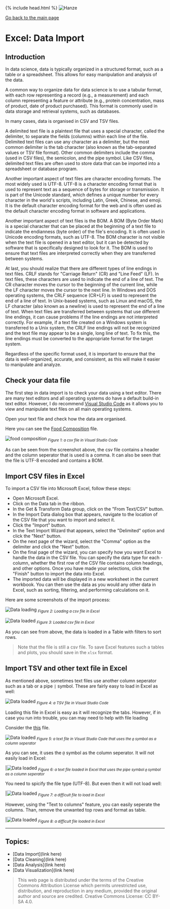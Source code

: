 {% include head.html %}
![Hanze](../hanze/hanze.png)

[Go back to the main page](../index.md)


# Excel: Data Import


## Introduction

In data science, data is typically organized in a structured format, such as a table or a spreadsheet. This allows for easy manipulation and analysis of the data.

A common way to organize data for data science is to use a tabular format, with each row representing a record (e.g., a measurement) and each column representing a feature or attribute (e.g., protein concentration, mass of product, date of product purchased). This format is commonly used in data storage and retrieval systems, such as databases.

In many cases, data is organised in CSV and TSV files.

A delimited text file is a plaintext file that uses a special character, called the delimiter, to separate the fields (columns) within each line of the file. Delimited text files can use any character as a delimiter, but the most common delimiter is the tab character (also known as the tab-separated values or TSV file format). Other common delimiters include the comma (used in CSV files), the semicolon, and the pipe symbol. Like CSV files, delimited text files are often used to store data that can be imported into a spreadsheet or database program.

Another important aspect of text files are character encoding formats. The most widely used is UTF-8. UTF-8 is a character encoding format that is used to represent text as a sequence of bytes for storage or transmission. It is part of the Unicode standard, which defines a unique number for every character in the world's scripts, including Latin, Greek, Chinese, and emoji. It is the default character encoding format for the web and is often used as the default character encoding format in software and applications. 

Another important aspect of text files is the BOM. A BOM (Byte Order Mark) is a special character that can be placed at the beginning of a text file to indicate the endianness (byte order) of the file's encoding. It is often used in Unicode encoding formats, such as UTF-8. The BOM character is not visible when the text file is opened in a text editor, but it can be detected by software that is specifically designed to look for it. The BOM is used to ensure that text files are interpreted correctly when they are transferred between systems.

At last, you should realize that there are different types of line endings in text files. CRLF stands for "Carriage Return" (CR) and "Line Feed" (LF). In text files, these characters are used to indicate the end of a line of text. The CR character moves the cursor to the beginning of the current line, while the LF character moves the cursor to the next line. In Windows and DOS operating systems, the CRLF sequence (CR+LF) is used to represent the end of a line of text. In Unix-based systems, such as Linux and macOS, the LF character (also known as a newline) is used to represent the end of a line of text. When text files are transferred between systems that use different line endings, it can cause problems if the line endings are not interpreted correctly. For example, if a text file created on a Windows system is transferred to a Unix system, the CRLF line endings will not be recognized and the text file may appear to be a single, long line of text. To fix this, the line endings must be converted to the appropriate format for the target system.


Regardless of the specific format used, it is important to ensure that the data is well-organized, accurate, and consistent, as this will make it easier to manipulate and analyze.


## Check your data file

The first step in data import is to check your data using a text editor.
There are many text editors and all operating systems do have a default build-in text editor.
However, I do recommend [Visual Studio Code](https://code.visualstudio.com/) as it allows you to view and manipulate text files on all main operating systems.

Open your text file and check how the data are organised.

Here you can see the [Food Composition](https://www.kaggle.com/datasets/vinitshah0110/food-composition?resource=download&select=Food+Composition.csv) file.

![food composition](./pics_02_data_import/01.png)
*<sub>Figure 1: a csv file in Visual Studio Code</sub>*

As can be seen from the screenshot above, the csv file contains a header and the column seperator that is used is a comma. It can also be seen that the file is UTF-8 encoded and contains a BOM.


## Import CSV files in Excel

To import a CSV file into Microsoft Excel, follow these steps:

- Open Microsoft Excel.
- Click on the Data tab in the ribbon.
- In the Get & Transform Data group, click on the "From Text/CSV" button.
- In the Import Data dialog box that appears, navigate to the location of the CSV file that you want to import and select it.
- Click the "Import" button.
- In the Text Import Wizard that appears, select the "Delimited" option and click the "Next" button.
- On the next page of the wizard, select the "Comma" option as the delimiter and click the "Next" button.
- On the final page of the wizard, you can specify how you want Excel to handle the data in the CSV file. You can specify the data type for each - column, whether the first row of the CSV file contains column headings, and other options. Once you have made your selections, click the "Finish" button to import the data into Excel.
- The imported data will be displayed in a new worksheet in the current workbook. You can then use the data as you would any other data in Excel, such as sorting, filtering, and performing calculations on it.

Here are some screenshots of the import process:

![Data loading](./pics_02_data_import/02.png)
*<sub>Figure 2: Loading a csv file in Excel</sub>*


![Data loaded](./pics_02_data_import/03.png)
*<sub>Figure 3: Loaded csv file in Excel</sub>*

As you can see from above, the data is loaded in a Table with filters to sort rows. 

>Note that the file is still a csv file. To save Excel features such a tables and plots, you should save in the `xlsx` format.


## Import TSV and other text file in Excel

As mentioned above, sometimes text files use another column seperator such as a tab or a pipe `|` symbol.
These are fairly easy to load in Excel as well:


![Data loaded](./pics_02_data_import/04.png)
*<sub>Figure 4: a TSV file in Visual Studio Code</sub>*

Loading this file in Excel is easy as it will recognize the tabs.
However, if in case you run into trouble, you can may need to help with file loading

Consider the [this](./files/file01.txt) file.


![Data loaded](./pics_02_data_import/05.png)
*<sub>Figure 5: a text file in Visual Studio Code that uses the `@` symbol as a column seperator</sub>*

As you can see, it uses the `@` symbol as the column seperator.
It will not easily load in Excel:

|![Data loaded](./pics_02_data_import/06.png)
*<sub>Figure 6: a text file loaded in Excel that uses the pipe symbol `@` symbol as a column seperator</sub>*

You need to spicify the file type (UTF-8). But even then it will not load well:

|![Data loaded](./pics_02_data_import/07.png)
*<sub>Figure 7: a difficult file to load in Excel</sub>*


However, using the "Text to columns" feature, you can easily seperate the columns.
Than, remove the unwanted top rows and format as table.

|![Data loaded](./pics_02_data_import/07.png)
*<sub>Figure 8: a difficult file loaded in Excel</sub>*


---


## Topics:


- [Data Import](link here)
- [Data Cleaning](link here)
- [Data Analysis](link here)
- [Data Visualization](link here)

>This web page is distributed under the terms of the Creative Commons Attribution License which permits unrestricted use, distribution, and reproduction in any medium, provided the original author and source are credited.
>Creative Commons License: CC BY-SA 4.0.

